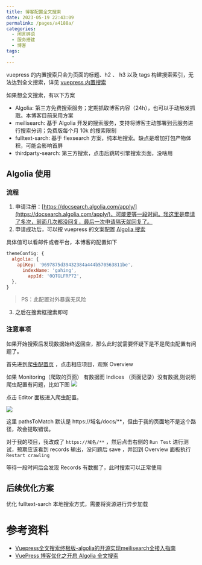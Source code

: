 ```yaml
---
title: 博客配置全文搜索
date: 2023-05-19 22:43:09
permalink: /pages/a4188a/
categories: 
  - 闲言碎语
  - 服务搭建
  - 博客
tags: 
  - 
---
```


vuepress 的内置搜索只会为页面的标题、h2 、 h3 以及 tags 构建搜索索引，无法达到全文搜索，详见 [vuepress 内置搜索](https://v1.vuepress.vuejs.org/zh/theme/default-theme-config.html#%E5%86%85%E7%BD%AE%E6%90%9C%E7%B4%A2)

如果想全文搜索，有以下方案

- Algolia: 第三方免费搜索服务；定期抓取博客内容（24h），也可以手动触发抓取。本博客目前采用方案
- meilisearch: 基于 Algolia 开发的搜索服务，支持将博客主动部署到云服务进行搜索分词；免费版每个月 10k 的搜索限制
- fulltext-sarch: 基于 flexsearch 方案，纯本地搜索。缺点是增加打包产物体积，可能会影响首屏
- thirdparty-search: 第三方搜索，点击后跳转引擎搜索页面，没啥用

<!-- more -->

## Algolia 使用

### 流程
1. 申请注册：[https://docsearch.algolia.com/apply/](https://docsearch.algolia.com/apply/)，可能要等一段时间。我这里是申请了多次，前面几次都没回复，最后一次申请隔天就回复了。
2. 申请成功后，可以按 vuepress 的文案配置 [Algolia 搜索](https://v1.vuepress.vuejs.org/zh/theme/default-theme-config.html#algolia-%E6%90%9C%E7%B4%A2)

具体值可以看邮件或者平台，本博客的配置如下
```js
themeConfig: {
  algolia: {
    apiKey: '9697875d39432384a444b570563811be',
      indexName: 'gahing',
        appId: '0QTGLFRP72',
  },
}
```
> PS：此配置对外暴露无风险
3. 之后在搜索框搜索即可

### 注意事项

如果开始搜索后发现数据始终返回空，那么此时就需要怀疑下是不是爬虫配置有问题了。

首先进到[爬虫配置页](https://crawler.algolia.com/admin/crawlers) ，点击相应项目，观察 Overview

如果 Monitoring（爬取的页面） 有数据而 Indices （页面记录）没有数据,则说明爬虫配置有问题，比如下图
![](https://cdn.jsdelivr.net/gh/francecil/cdn-resouce/uploads/algolia-records-empty.png)

点击 Editor 面板进入爬虫配置。

![](https://cdn.jsdelivr.net/gh/francecil/cdn-resouce/uploads/algolia-crawler-error.png)

这里 pathsToMatch 默认是 https://域名/docs/**，但由于我的页面地不是这个路径，故会提取错误。

对于我的项目，我改成了 `https://域名/**` ，然后点击右侧的 `Run Test` 进行测试，预期应该看到 records 输出，没问题后 save ，并回到 Overview 面板执行 `Restart crawling`

等待一段时间后会发现 Records 有数据了，此时搜索可以正常使用


## 后续优化方案

优化 fulltext-sarch 本地搜索方式，需要将资源进行异步加载


# 参考资料

- [Vuepress全文搜索终极版-algolia的开源实现meilisearch全接入指南](https://wiki.eryajf.net/pages/dfc792/)
- [VuePress 博客优化之开启 Algolia 全文搜索](https://github.com/mqyqingfeng/Blog/issues/267)